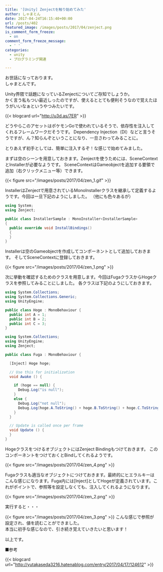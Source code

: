 ```yaml
---
title: '[Unity] Zenjectを触り始めてみた'
author: しゃまとん
date: 2017-04-24T16:15:40+00:00
url: /posts/402
featured_image: /images/posts/2017/04/zenject.png
is_comment_form_freeze:
  - on
comment_form_freeze_message:
  - ' '
categories:
  - unity
  - プログラミング関連

---
```

お世話になっております。  
しゃまとんです。

Unity界隈で話題になっているZenjectについてご存知でしょうか。  
かく言う私もつい最近しったのですが、使えるととても便利そうなので覚えたほうがいいなぁというやつみたいです。

{{< blogcard url="http://u3d.as/7ER" >}}

どうやらこのアセットはポケモンGoで使われているそうで、依存性を注入してくれるフレームワークだそうです。
Dependency Injection（DI）などと言うそうですが、ん？知らんぞということになり、一旦さわってみることに。

とりあえず初手としては、簡単に注入するぞ！な感じで始めてみました。

まずは空のシーンを用意しておきます。Zenjectを使うためには、SceneContextとInstallerが必要なようです。
SceneContextはGameobjectを追加する要領で追加（右クリックメニュー等）できます。

{{< figure src="/images/posts/2017/04/zen_1.gif" >}}

InstallerはZenjectで用意されているMonoInstallerクラスを継承して定義するようです。今回は一旦下記のようにしました。
（他にも色々あるが）

```csharp
using System;  
using Zenject;  

public class InstallerSample : MonoInstaller<InstallerSample>  
{  
  public override void InstallBindings()  
  {  
  }  
}
```

Installerは空のGameobjectを作成してコンポーネントとして追加しておきます。
そしてSceneContextに登録しておきます。

{{< figure src="/images/posts/2017/04/zen_1.png" >}}

次に挙動を確認するためのクラスを用意します。今回はFugaクラスからHogeクラスを参照してみることにしました。
各クラスは下記のようにしておきます。

```csharp
using System.Collections;
using System.Collections.Generic;
using UnityEngine;

public class Hoge : MonoBehaviour {
  public int A = 1;
  public int B = 2;
  public int C = 3;
}
```

```csharp
using System.Collections;
using UnityEngine;
using Zenject;

public class Fuga : MonoBehaviour {

  [Inject] Hoge hoge;

  // Use this for initialization
  void Awake () {

    if (hoge == null) {
      Debug.Log("is null");
    }
    else {
      Debug.Log("not null");
      Debug.Log(hoge.A.ToString() + hoge.B.ToString() + hoge.C.ToString());
    }
  }

  // Update is called once per frame
  void Update () {
  }
}
```


HogeクラスをつけるオブジェクトにはZenject Bindingもつけておきます。
このコンポーネントをつけておくとBindしてくれるようです。

{{< figure src="/images/posts/2017/04/zen_4.png" >}}

Fugaクラスも適当なオブジェクトにつけておきます。最終的にヒエラルキーはこんな感じになります。Fuga内には[Inject]としてHogeが定義されています。これがポイントで、参照等を設定しなくても、注入してくれるようになります。

{{< figure src="/images/posts/2017/04/zen_2.png" >}}

実行すると・・・

{{< figure src="/images/posts/2017/04/zen_3.png" >}}
こんな感じで参照が設定され、値を読むことができました。  
本当に初手な感じなので、引き続き覚えていきたいと思います！

以上です。

■参考

{{< blogcard url="http://yutakaseda3216.hatenablog.com/entry/2017/04/17/124612" >}}
